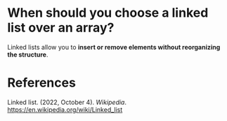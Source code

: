 # When should you choose a linked list over an array? 

Linked lists allow you to **insert or remove elements without reorganizing the structure**. 


# References 
Linked list. (2022, October 4). *Wikipedia*. <https://en.wikipedia.org/wiki/Linked_list> 

